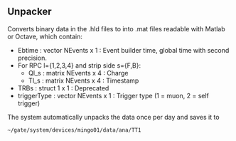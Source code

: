 ## Unpacker

Converts binary data in the .hld files to into .mat files readable with Matlab or Octave, which contain:

- Ebtime : vector NEvents x 1 : Event builder time, global time with second precision.
- For RPC l={1,2,3,4} and strip side s={F,B}:
    - Ql_s : matrix NEvents x 4 : Charge
    - Tl_s : matrix NEvents x 4 : Timestamp
- TRBs : struct 1 x 1 : Deprecated
- triggerType : vector NEvents x 1 : Trigger type (1 = muon, 2 = self trigger)

The system automatically unpacks the data once per day and saves it to

    ~/gate/system/devices/mingo01/data/ana/TT1
